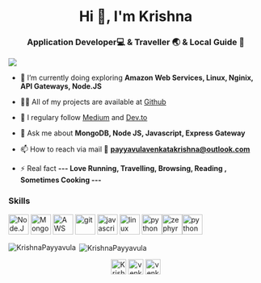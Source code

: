<h1 align="center">Hi 👋, I'm Krishna</h1>
<h3 align="center">Application Developer💻 & Traveller 🌏 & Local Guide 🧭</h3>

<p align="left"> <img src="https://komarev.com/ghpvc/?username=KrishnaPayyavula&color=brightgreen&style=plastic&label=PROFILE+VIEWS" /> </p>

- 🌱 I’m currently doing exploring **Amazon Web Services, Linux, Nginix, API Gateways, Node.JS**

- 👨‍💻 All of my projects are available at [Github](https://github.com/KrishnaPayyavula)

- 📝 I regulary follow  [Medium](https://medium.com/) and [Dev.to](https://dev.to/)

- 💬 Ask me about **MongoDB, Node JS, Javascript, Express Gateway**

- 📫 How to reach via mail 💌 **payyavulavenkatakrishna@outlook.com**

- ⚡ Real fact **--- Love Running, Travelling, Browsing, Reading , Sometimes Cooking ---**

### Skills


<p align="left"><img src="https://www.vectorlogo.zone/logos/nodejs/nodejs-ar21.svg" alt="Node.JS" width="40" height="40"/> <img src="https://www.vectorlogo.zone/logos/mongodb/mongodb-ar21.svg" alt="MongoDB" width="40" height="40"/> <img src="https://www.vectorlogo.zone/logos/amazon_aws/amazon_aws-ar21.svg" alt="AWS" width="40" height="40"/> <img src="https://www.vectorlogo.zone/logos/git-scm/git-scm-icon.svg" alt="git" width="40" height="40"/> <img src="https://devicons.github.io/devicon/devicon.git/icons/javascript/javascript-original.svg" alt="javascript" width="40" height="40"/> <img src="https://devicons.github.io/devicon/devicon.git/icons/linux/linux-original.svg" alt="linux" width="40" height="40"/> <img src="https://devicons.github.io/devicon/devicon.git/icons/python/python-original.svg" alt="python" width="40" height="40"/><img src="https://www.vectorlogo.zone/logos/getzephyr/getzephyr-ar21.svg" alt="zephyr" width="40" height="40"/><img src="https://www.vectorlogo.zone/logos/express-gatewayio/express-gatewayio-ar21.svg" alt="python" width="40" height="40"/></p><p><img align="left" src="https://github-readme-stats.vercel.app/api/top-langs/?username=KrishnaPayyavula&layout=compact&hide=html" alt="KrishnaPayyavula" /></p>

<p>&nbsp;<img align="center" src="https://github-readme-stats.vercel.app/api?username=KrishnaPayyavula&show_icons=true" alt="KrishnaPayyavula" /></p>

<p align="center">
<a href="https://twitter.com/venkat967688632" target="blank"><img align="center" src="https://cdn.jsdelivr.net/npm/simple-icons@3.0.1/icons/twitter.svg" alt="KrishnaPayyavula" height="30" width="30" /></a>
<a href="https://linkedin.com/in/venkatakrishnapayyavula" target="blank"><img align="center" src="https://cdn.jsdelivr.net/npm/simple-icons@3.0.1/icons/linkedin.svg" alt="venkatakrishnapayyavula" height="30" width="30" /></a>
<a href="https://facebook.com/venkatakrishna.payyavula" target="blank"><img align="center" src="https://cdn.jsdelivr.net/npm/simple-icons@3.0.1/icons/facebook.svg" alt="venkatakrishna.payyavula" height="30" width="30" /></a>
</p>
